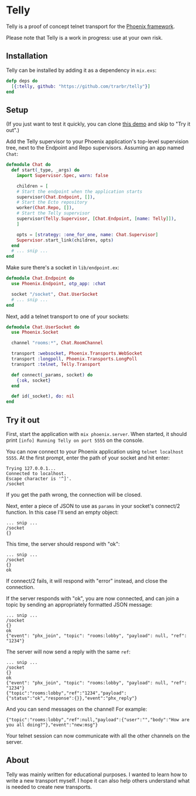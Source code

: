 Telly
=====

Telly is a proof of concept telnet transport for the [Phoenix framework](http://www.phoenixframework.org/).

Please note that Telly is a work in progress: use at your own risk.

Installation
------------

Telly can be installed by adding it as a dependency in `mix.exs`:

```elixir
defp deps do
  [{:telly, github: "https://github.com/trarbr/telly"}]
end
```

Setup
-----

(If you just want to test it quickly, you can clone 
[this demo](https://github.com/trarbr/phoenix_chat_example) and skip to 
"Try it out".)

Add the Telly supervisor to your Phoenix application's top-level supervision tree,
next to the Endpoint and Repo supervisors. Assuming an app named `Chat`:

```elixir
defmodule Chat do
  def start(_type, _args) do
    import Supervisor.Spec, warn: false

    children = [
    # Start the endpoint when the application starts
    supervisor(Chat.Endpoint, []),      
    # Start the Ecto repository
    worker(Chat.Repo, []),
    # Start the Telly supervisor
    supervisor(Telly.Supervisor, [Chat.Endpoint, [name: Telly]]),
    ]

    opts = [strategy: :one_for_one, name: Chat.Supervisor]
    Supervisor.start_link(children, opts)   
  end
  # ... snip ...
end
```

Make sure there's a socket in `lib/endpoint.ex`:

```elixir
defmodule Chat.Endpoint do
  use Phoenix.Endpoint, otp_app: :chat

  socket "/socket", Chat.UserSocket
  # ... snip ...
end
```

Next, add a telnet transport to one of your sockets:

```elixir
defmodule Chat.UserSocket do
  use Phoenix.Socket

  channel "rooms:*", Chat.RoomChannel

  transport :websocket, Phoenix.Transports.WebSocket
  transport :longpoll, Phoenix.Transports.LongPoll
  transport :telnet, Telly.Transport

  def connect(_params, socket) do
    {:ok, socket}
  end

  def id(_socket), do: nil
end
```

Try it out
----------

First, start the application with `mix phoenix.server`. When started, it should
print `[info] Running Telly on port 5555` on the console.

You can now connect to your Phoenix application using `telnet localhost 5555`. At the
first prompt, enter the path of your socket and hit enter:

```
Trying 127.0.0.1...
Connected to localhost.
Escape character is '^]'.
/socket
```

If you get the path wrong, the connection will be closed.

Next, enter a piece of JSON to use as `params` in your socket's connect/2
function. In this case I'll send an empty object:

```
... snip ...
/socket
{}
```

This time, the server should respond with "ok":

```
... snip ...
/socket
{}
ok
```

If connect/2 fails, it will respond with "error" instead, and close the connection.

If the server responds with "ok", you are now connected, and can join a topic by 
sending an appropriately formatted JSON message:

```
... snip ...
/socket
{}
ok
{"event": "phx_join", "topic": "rooms:lobby", "payload": null, "ref": "1234"}
```

The server will now send a reply with the same `ref`:

```
... snip ...
/socket
{}
ok
{"event": "phx_join", "topic": "rooms:lobby", "payload": null, "ref": "1234"}
{"topic":"rooms:lobby","ref":"1234","payload":{"status":"ok","response":{}},"event":"phx_reply"}
```

And you can send messages on the channel! For example:

```
{"topic":"rooms:lobby","ref":null,"payload":{"user":"","body":"How are you all doing?"},"event":"new:msg"}
```

Your telnet session can now communicate with all the other channels on the server.

About
-----

Telly was mainly written for educational purposes. I wanted to learn how
to write a new transport myself. I hope it can also help others understand 
what is needed to create new transports.
